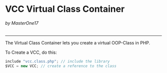 # VCC Virtual Class Container
###### by MasterOne17
----------
The Virtual Class Container lets you create a virtual OOP-Class in PHP.

To Create a VCC, do this:
```javascript
include "vcc.class.php"; // include the library
$VCC = new VCC; // create a reference to the class
```